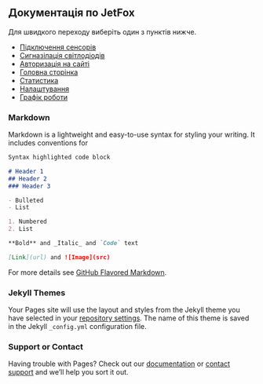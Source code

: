 ## Документація по JetFox

Для швидкого переходу виберіть один з пунктів нижче.

- [Підключення сенсорів](https://medakadem.github.io/JetFox/JetFox_Box/connection_sensor)
- [Сигназілація світлодіодів](https://medakadem.github.io/JetFox/JetFox_Box/lights_information)
- [Авторизація на сайті](https://medakadem.github.io/JetFox/JetFox_Box/login)
- [Головна сторінка](https://medakadem.github.io/JetFox/JetFox_Box/main)
- [Статистика](https://medakadem.github.io/JetFox/JetFox_Box/statistics)
- [Налаштування](https://medakadem.github.io/JetFox/JetFox_Box/settings)
- [Графік роботи](https://medakadem.github.io/JetFox/JetFox_Box/scheduler)
### Markdown

Markdown is a lightweight and easy-to-use syntax for styling your writing. It includes conventions for

```markdown
Syntax highlighted code block

# Header 1
## Header 2
### Header 3

- Bulleted
- List

1. Numbered
2. List

**Bold** and _Italic_ and `Code` text

[Link](url) and ![Image](src)
```

For more details see [GitHub Flavored Markdown](https://guides.github.com/features/mastering-markdown/).

### Jekyll Themes

Your Pages site will use the layout and styles from the Jekyll theme you have selected in your [repository settings](https://github.com/medakadem/JetFox/settings). The name of this theme is saved in the Jekyll `_config.yml` configuration file.

### Support or Contact

Having trouble with Pages? Check out our [documentation](https://help.github.com/categories/github-pages-basics/) or [contact support](https://github.com/contact) and we’ll help you sort it out.
